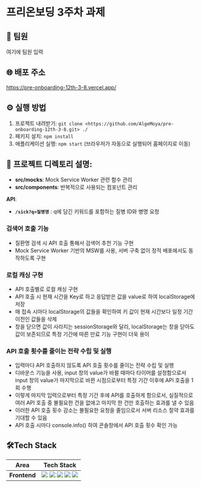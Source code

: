 # 프리온보딩 3주차 과제

## 🚀 팀원
여기에 팀원 입력

## 🌐 배포 주소
https://pre-onboarding-12th-3-8.vercel.app/

## ⚙ 실행 방법
1. 프로젝트 내려받기: `git clone <https://github.com/AlgeMoya/pre-onboarding-12th-3-8.git> ./`
2. 패키지 설치: `npm install`
3. 애플리케이션 실행: `npm start` (브라우저가 자동으로 실행되어 홈페이지로 이동)

## 📁 프로젝트 디렉토리 설명:
- **src/mocks**: Mock Service Worker 관련 함수 관리
- **src/components**: 반복적으로 사용되는 컴포넌트 관리  

**API**:

- **`/sick?q=질병명`** : q에 담긴 키워드를 포함하는 질병 ID와 병명 요청

### **검색어 호출 기능**

- 질환명 검색 시 API 호출 통해서 검색어 추천 기능 구현
- Mock Service Worker 기반의 MSW를 사용, 서버 구축 없이 정적 배포에서도 동작하도록 구현

### **로컬 캐싱 구현**
- API 호출별로 로컬 캐싱 구현
- API 호출 시 현재 시간을 Key로 하고 응답받은 값을 value로 하여 localStorage에 저장
- 매 접속 시마다 localStorage의 값들을 확인하여 키 값이 현재 시간보다 일정 기간 이전인 값들을 삭제
- 창을 닫으면 값이 사라지는 sessionStorage와 달리, localStorage는 창을 닫아도 값이 보존되므로 특정 기간에 따른 만료 기능 구현이 더욱 용이

### **API 호출 횟수를 줄이는 전략 수립 및 실행**

- 입력마다 API 호출하지 않도록 API 호출 횟수를 줄이는 전략 수립 및 실행
- 디바운스 기능을 사용, input 창의 value가 바뀔 때마다 타이머를 설정함으로서 input 창의 value가 마지막으로 바뀐 시점으로부터 특정 기간 이후에 API 호출을 1회 수행
- 이렇게 마지막 입력으로부터 특정 기간 후에 API를 호출하게 함으로서, 실질적으로 여러 API 호출 중 불필요한 건을 없애고 마지막 한 건만 호출하는 효과를 낼 수 있음
- 이러한 API 호출 횟수 감소는 불필요한 요청을 줄임으로서 서버 리소스 절약 효과를 기대할 수 있음
- API 호출 시마다 console.info() 하여 콘솔창에서 API 호출 횟수 확인 가능
 
## 🛠Tech Stack

<div>
  
Area| Tech Stack|
:--------:|:------------------------------:|
**Frontend** | <img src="https://img.shields.io/badge/TypeScript-3178C6.svg?style=for-the-badge&logo=TypeScript&logoColor=black"> <img src="https://img.shields.io/badge/react-61DAFB?style=for-the-badge&logo=react&logoColor=black"> <img src="https://img.shields.io/badge/React Router-CA4245.svg?&style=for-the-badge&logo=reactrouter&logoColor=white"> <img src="https://img.shields.io/badge/Axios-5A29E4.svg?&style=for-the-badge&logo=axios&logoColor=white"> <img src="https://img.shields.io/badge/Mock Service Worker-FF6A33?&style=for-the-badge">
</div>

